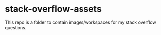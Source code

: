 # stack-overflow-assets
This repo is a folder to contain images/workspaces for my stack overflow questions.
